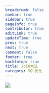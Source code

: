 ```yaml
---
breadcrumb: false
navbar: true
sidebar: true
pageInfo: true
contributor: true
editLink: true
updateTime: true
prev: true
next: true
comment: false
footer: true
backtotop: true
title: Join大法
category: SQL优化
---
```



![](https://img.springlearn.cn/blog/learn_1648086269000.png)
